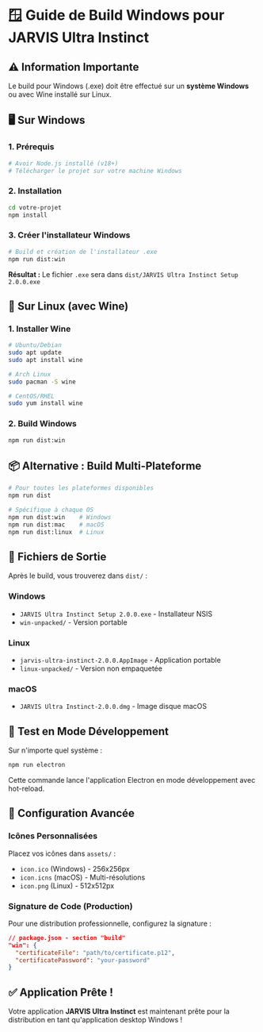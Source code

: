 # 🪟 Guide de Build Windows pour JARVIS Ultra Instinct

## ⚠️ Information Importante

Le build pour Windows (.exe) doit être effectué sur un **système Windows** ou avec Wine installé sur Linux.

## 🖥️ Sur Windows

### 1. Prérequis
```bash
# Avoir Node.js installé (v18+)
# Télécharger le projet sur votre machine Windows
```

### 2. Installation
```bash
cd votre-projet
npm install
```

### 3. Créer l'installateur Windows
```bash
# Build et création de l'installateur .exe
npm run dist:win
```

**Résultat :** Le fichier `.exe` sera dans `dist/JARVIS Ultra Instinct Setup 2.0.0.exe`

## 🐧 Sur Linux (avec Wine)

### 1. Installer Wine
```bash
# Ubuntu/Debian
sudo apt update
sudo apt install wine

# Arch Linux
sudo pacman -S wine

# CentOS/RHEL
sudo yum install wine
```

### 2. Build Windows
```bash
npm run dist:win
```

## 📦 Alternative : Build Multi-Plateforme

```bash
# Pour toutes les plateformes disponibles
npm run dist

# Spécifique à chaque OS
npm run dist:win    # Windows
npm run dist:mac    # macOS  
npm run dist:linux  # Linux
```

## 🎯 Fichiers de Sortie

Après le build, vous trouverez dans `dist/` :

### Windows
- `JARVIS Ultra Instinct Setup 2.0.0.exe` - Installateur NSIS
- `win-unpacked/` - Version portable

### Linux  
- `jarvis-ultra-instinct-2.0.0.AppImage` - Application portable
- `linux-unpacked/` - Version non empaquetée

### macOS
- `JARVIS Ultra Instinct-2.0.0.dmg` - Image disque macOS

## 🚀 Test en Mode Développement

Sur n'importe quel système :
```bash
npm run electron
```

Cette commande lance l'application Electron en mode développement avec hot-reload.

## 🔧 Configuration Avancée

### Icônes Personnalisées
Placez vos icônes dans `assets/` :
- `icon.ico` (Windows) - 256x256px
- `icon.icns` (macOS) - Multi-résolutions
- `icon.png` (Linux) - 512x512px

### Signature de Code (Production)
Pour une distribution professionnelle, configurez la signature :

```json
// package.json - section "build"
"win": {
  "certificateFile": "path/to/certificate.p12",
  "certificatePassword": "your-password"
}
```

## ✅ Application Prête !

Votre application **JARVIS Ultra Instinct** est maintenant prête pour la distribution en tant qu'application desktop Windows !
